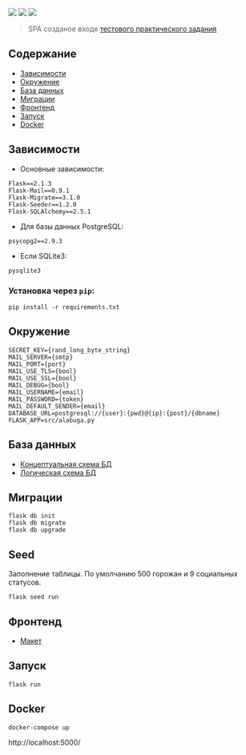 ![](https://img.shields.io/badge/python-3.8.10-blue)
![](https://img.shields.io/badge/flask-2.1.3-red)
![](https://img.shields.io/badge/vuejs-3.2.36-green)


> SPA созданое входе [тестового практического задания](/task.md)

## Содержание

- [Зависимости](#зависимости)
- [Окружение](#окружение)
- [База данных](#база-данных)
- [Миграции](#миграции)
- [Фронтенд](#фронтенд)
- [Запуск](#запуск)
- [Docker](#docker)


## Зависимости

* Основные зависимости:

```
Flask==2.1.3
Flask-Mail==0.9.1
Flask-Migrate==3.1.0
Flask-Seeder==1.2.0
Flask-SQLAlchemy==2.5.1
```

* Для базы данных PostgreSQL:

```
psycopg2==2.9.3
```

* Если SQLite3:

```
pysqlite3
```

### Установка через `pip`:

```
pip install -r requirements.txt
```


## Окружение

```
SECRET_KEY={rand_long_byte_string}
MAIL_SERVER={smtp}
MAIL_PORT={port}
MAIL_USE_TLS={bool}
MAIL_USE_SSL={bool}
MAIL_DEBUG={bool}
MAIL_USERNAME={email}
MAIL_PASSWORD={token}
MAIL_DEFAULT_SENDER={email}
DATABASE_URL=postgresql://{user}:{pwd}@{ip}:{post}/{dbname}
FLASK_APP=src/alabuga.py
```

## База данных

- [Концептуальная схема БД](https://drive.google.com/file/d/1HpQzQCDC-wWoWWWBbn3loMn6_kogrE8X/view?usp=sharing)
- [Логическая схема БД](https://drive.google.com/file/d/1Zi3l9MCKxhXyHXUs5DtuIWoMCpGbgrvh/view?usp=sharing)


## Миграции

```
flask db init
flask db migrate
flask db upgrade
```

## Seed

Заполнение таблицы. По умолчанию 500 горожан и 9 социальных статусов.

```
flask seed run
```

## Фронтенд

- [Макет](https://www.figma.com/file/41UzqD8Kr9yOjp3ek8aine/Untitled?node-id=0%3A1)

## Запуск

```
flask run
```		

## Docker

```
docker-compose up
```

http://localhost:5000/
